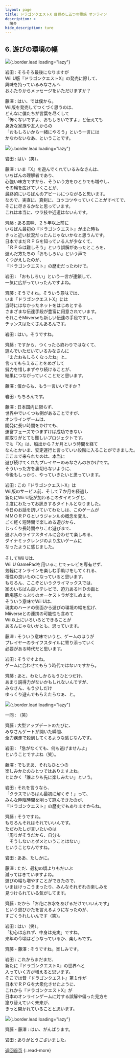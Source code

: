 ```yaml
---
layout: page
title: ドラゴンクエストX 目覚めし五つの種族 オンライン
description: >
  简介
hide_description: ture
---
```


## 6. 遊びの環境の幅

![](/interviews/jp/WiiU/adqj/vol1/img/mainvisual6.jpg){:.border.lead loading="lazy"}


岩田
: そろそろ最後になりますが<br>Wii U版『ドラゴンクエストX』の発売に際して、<br>興味を持っているみなさんへ<br>おふたりからメッセージをいただけますか？

藤澤
: はい、では僕から。<br>Wii版を発売してつくづく思うのは、<br>どんなに僕たちが言葉を尽くして<br>「怖くないですよ、おもしろいですよ」と伝えても<br>身近な家族や友人からの<br>「おもしろいから一緒にやろう」という一言には<br>かなわないなあ、ということです。

![](/interviews/jp/WiiU/adqj/vol1/img/photo13.jpg){:.border.lead loading="lazy"}


岩田
: はい（笑）。

藤澤
: いま『X』を遊んでくれているみなさんは、<br>いちばんの理解者であり、<br>心強い味方ですから、そういう方をひとりでも増やし、<br>その輪を広げていくことが、<br>最終的にいちばんのアピールにつながると思います。<br>なので、実直に、真剣に、コツコツやっていくことがすべてで、<br>そこに尽きるかなと思っています。<br>これは本当に、ウラ技や近道はないんです。

齊藤
: ある意味、２５年以上前に<br>いちばん最初の『ドラゴンクエスト』が出た時も<br>きっと近い状況だったんじゃないかなと思うんです。<br>日本でまだＲＰＧを知っている人が少なくて、<br>「ＲＰＧは難しそう」という誤解があったところを、<br>遊んだ方たちの「おもしろい」という声で<br>くつがえしたのが、<br>『ドラゴンクエスト』の歴史だったわけで。

岩田
: 「おもしろい」という一言が連鎖して、<br>一気に広がっていったんですよね。

齊藤
: そうですね。そういう意味では、<br>いま『ドラゴンクエストX』には<br>当時にはなかったネットをはじめとする<br>さまざまな伝達手段が豊富に用意されています。<br>それこそMiiverseも新しい伝達の手段ですし、<br>チャンスはたくさんあるんです。

岩田
: はい。そうですね。

齊藤
: ですから、つくったら終わりではなくて、<br>遊んでいただいているみなさんに<br>「またおもしろくなったね」と、<br>言ってもらえることをめざして<br>努力を惜しまずやり続けることが、<br>結果につながっていくことだと思います。

藤澤
: 僕からも、もう一言いいですか？

岩田
: もちろんです。

藤澤
: 日本国内に限らず、<br>世界中でいくつも例があることですが、<br>オンラインゲームは、<br>開発に長い時間をかけても、<br>運営フェーズでつまずけば成功できない<br>舵取りがとても難しいプロジェクトです。<br>でも『X』は、船出から７か月という時間を経て<br>なんとかいま、安定運行と言っていい段階に入ることができました。<br>ここまで来られたのは、本当に<br>遊び続けてくれたプレイヤーのみなさんのおかげです。<br>そういった方を裏切らないように、<br>今後もしっかり、やっていきたいと思っています。

岩田
: この『ドラゴンクエストX』は<br>Wii版のサービス前、そして７か月を経過し<br>新たにWii U版が加わるこのタイミングと、<br>２度にわたってお訊きするタイトルとなりました。<br>今日のお話を訊いていてわたしは、このゲームが<br>ＭＭＯＲＰＧというジャンルの概念を変え、<br>ごく軽く短時間で楽しめる遊びから、<br>じっくり長時間やりこむ遊びまで、<br>遊ぶ人のライフスタイルに合わせて楽しめる、<br>ダイナミックレンジのより広いゲームに<br>なったように感じました。<br>&nbsp;<br>そしてWii Uは、<br>Wii U GamePadを用いることでテレビを専有せず、<br>気軽にオンラインを楽しむ手助けをしてくれる、<br>相性の良いものになっていると思います。<br>もちろん、ここぞというクライマックスでは、<br>家のいちばん良いテレビで、迫力あるＨＤの画と<br>臨場感たっぷりのオーケストラが楽しめます。<br>そういう意味でWii Uは、<br>現実のハードの側面から遊びの環境の幅を広げ、<br>Miiverseとの連携の可能性も含めて<br>Wii以上にいろいろとできることが<br>あるんじゃないかとも、思っています。

藤澤
: そういう意味でいうと、ゲームのほうが<br>プレイヤーのライフスタイルに寄り添っていく<br>必要がある時代だと思います。

岩田
: そうですよね。<br>ゲームに合わせてもらう時代ではないですから。

齊藤
: あと、わたしからもうひとつだけ。<br>あまり説得力がないかもしれないんですが、<br>みなさん、もう少しだけ<br>ゆっくり遊んでもらえたらなぁ、と。

![](/interviews/jp/WiiU/adqj/vol1/img/photo14.jpg){:.border.lead loading="lazy"}


一同
: （笑）

齊藤
: 大型アップデートのたびに、<br>みなさんゲートが開いた瞬間、<br>全力疾走で殺到してくるような感じなんです。

岩田
: 「急がなくても、何も逃げませんよ」<br>ということですよね（笑）。

藤澤
: でもまあ、それもひとつの<br>楽しみかたのひとつではありますよね。<br>とにかく「誰よりも先に楽しみたい」という。

岩田
: それを言うなら、<br>「クラスでいちばん最初に解くぞ！」って、<br>みんな睡眠時間を削って遊んできたのが、<br>『ドラゴンクエスト』の歴史でもありますからね。

齊藤
: そうですね。<br>もちろんそれはそれでいいんです。<br>ただわたしが言いたいのは<br>「周りがそうだから、自分も<br>　そうしないとダメということはない」<br>ということなんですね。

岩田
: ああ、たしかに。

藤澤
: ただ、最初の頃よりもだいぶ<br>減ってはきていますよね。<br>遊びの幅も増やすことができたので、<br>いまはけっこうまったり、みんなそれぞれの楽しみを<br>見つけられている気がしてます。

齊藤
: だから「お花にお水をあげるだけでいいんです」<br>という遊びかたを言えるようになったのが、<br>すごくうれしいんです（笑）。

岩田
: はい（笑）。<br>「初心は忘れず、中身は充実」ですね。<br>来年の今頃はどうなっているか、楽しみです。

齊藤・藤澤
: そうですね。楽しみです。

岩田
: これからまだまだ、<br>新たに『ドラゴンクエストX』の世界へと<br>入っていく方が増えると思います。<br>そこでは昔『ドラゴンクエスト』第１作が<br>日本でＲＰＧを大衆化させたように、<br>これから『ドラゴンクエストX』が<br>日本のオンラインゲームに対する誤解や偏った見方を<br>塗り替えていく未来が、<br>きっと開かれていることと思います。

![](/interviews/jp/WiiU/adqj/vol1/img/photo15.jpg){:.border.lead loading="lazy"}


齊藤・藤澤
: はい、がんばります。

岩田
: ありがとうございました。



[返回首页](../../../../../)
{:.read-more}
